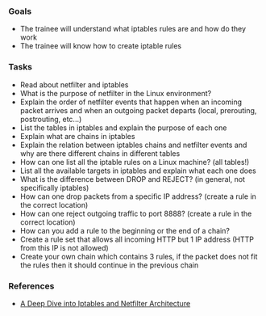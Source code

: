 
### Goals
- The trainee will understand what iptables rules are and how do they work
- The trainee will know how to create iptable rules

### Tasks
- Read about netfilter and iptables
- What is the purpose of netfilter in the Linux environment?
- Explain the order of netfilter events that happen when an incoming packet arrives and when an outgoing packet departs (local, prerouting, postrouting, etc...)
- List the tables in iptables and explain the purpose of each one
- Explain what are chains in iptables
- Explain the relation between iptables chains and netfilter events and why are there different chains in different tables
- How can one list all the iptable rules on a Linux machine? (all tables!)
- List all the available targets in iptables and explain what each one does
- What is the difference between DROP and REJECT? (in general, not specifically iptables)
- How can one drop packets from a specific IP address? (create a rule in the correct location)
- How can one reject outgoing traffic to port 8888? (create a rule in the correct location)
- How can you add a rule to the beginning or the end of a chain?
- Create a rule set that allows all incoming HTTP but 1 IP address (HTTP from this IP is not allowed)
- Create your own chain which contains 3 rules, if the packet does not fit the rules then it should continue in the previous chain

### References
- [A Deep Dive into Iptables and Netfilter Architecture](https://www.digitalocean.com/community/tutorials/a-deep-dive-into-iptables-and-netfilter-architecture)